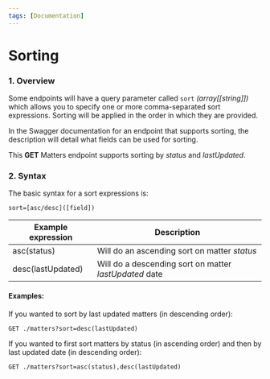 ```yaml
---
tags: [Documentation]
---
```


# Sorting

### 1. Overview

Some endpoints will have a query parameter called `sort` _(array[[string]])_ which allows you to specify one or more comma-separated sort expressions. Sorting will be applied in the order in which they are provided.

In the Swagger documentation for an endpoint that supports sorting, the description will detail what fields can be used for sorting.

This **GET** Matters endpoint supports sorting by *status* and *lastUpdated*.

### 2. Syntax

The basic syntax for a sort expressions is:

```
sort=[asc/desc]([field])
```

Example expression| Description 
---------|----------
 asc(status) | Will do an ascending sort on matter *status*
 desc(lastUpdated) | Will do a descending sort on matter *lastUpdated* date  
 
#### Examples:

If you wanted to sort by last updated matters (in descending order):
```
GET ./matters?sort=desc(lastUpdated)
```

If you wanted to first sort matters by status (in ascending order) and then by last updated date (in descending order):
```
GET ./matters?sort=asc(status),desc(lastUpdated)
```
